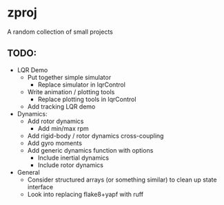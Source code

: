 # zproj
A random collection of small projects

## TODO:
- LQR Demo
    - Put together simple simulator
        - Replace simulator in lqrControl
    - Write animation / plotting tools
        - Replace plotting tools in lqrControl
    - Add tracking LQR demo
- Dynamics:
    - Add rotor dynamics
        - Add min/max rpm
    - Add rigid-body / rotor dynamics cross-coupling
    - Add gyro moments
    - Add generic dynamics function with options
        - Include inertial dynamics
        - Include rotor dynamics
- General
    - Consider structured arrays (or something similar) to clean up state interface
    - Look into replacing flake8+yapf with ruff
